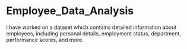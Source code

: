 # Employee_Data_Analysis
I have worked on a dataset which contains detailed information about employees, including personal details, employment status, department, performance scores, and more.
